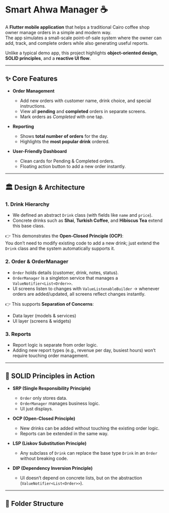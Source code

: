 # Smart Ahwa Manager ☕

A **Flutter mobile application** that helps a traditional Cairo coffee shop owner manage orders in a simple and modern way.  
The app simulates a small-scale point-of-sale system where the owner can add, track, and complete orders while also generating useful reports.  

Unlike a typical demo app, this project highlights **object-oriented design**, **SOLID principles**, and a **reactive UI flow**.  

---

## ✨ Core Features  

- **Order Management**  
  - Add new orders with customer name, drink choice, and special instructions.  
  - View all **pending** and **completed** orders in separate screens.  
  - Mark orders as *Completed* with one tap.  

- **Reporting**  
  - Shows **total number of orders** for the day.  
  - Highlights the **most popular drink** ordered.  

- **User-Friendly Dashboard**  
  - Clean cards for Pending & Completed orders.  
  - Floating action button to add a new order instantly.  

---

## 🏛 Design & Architecture  

### 1. **Drink Hierarchy**  
- We defined an abstract `Drink` class (with fields like `name` and `price`).  
- Concrete drinks such as **Shai**, **Turkish Coffee**, and **Hibiscus Tea** extend this base class.  

👉 This demonstrates the **Open-Closed Principle (OCP)**:  
You don’t need to modify existing code to add a new drink; just extend the `Drink` class and the system automatically supports it.  

### 2. **Order & OrderManager**  
- `Order` holds details (customer, drink, notes, status).  
- `OrderManager` is a singleton service that manages a `ValueNotifier<List<Order>>`.  
- UI screens listen to changes with `ValueListenableBuilder` → whenever orders are added/updated, all screens reflect changes instantly.  

👉 This supports **Separation of Concerns**:  
- Data layer (models & services)  
- UI layer (screens & widgets)  

### 3. **Reports**  
- Report logic is separate from order logic.  
- Adding new report types (e.g., revenue per day, busiest hours) won’t require touching order management.  

---

## 🧩 SOLID Principles in Action  

- **SRP (Single Responsibility Principle)**  
  - `Order` only stores data.  
  - `OrderManager` manages business logic.  
  - UI just displays.  

- **OCP (Open-Closed Principle)**  
  - New drinks can be added without touching the existing order logic.  
  - Reports can be extended in the same way.  

- **LSP (Liskov Substitution Principle)**  
  - Any subclass of `Drink` can replace the base type `Drink` in an `Order` without breaking code.  

- **DIP (Dependency Inversion Principle)**  
  - UI doesn’t depend on concrete lists, but on the abstraction (`ValueNotifier<List<Order>>`).  

---

## 📂 Folder Structure  

